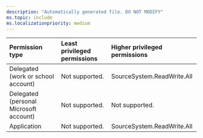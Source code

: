```yaml
---
description: "Automatically generated file. DO NOT MODIFY"
ms.topic: include
ms.localizationpriority: medium
---
```


|Permission type|Least privileged permissions|Higher privileged permissions|
|:---|:---|:---|
|Delegated (work or school account)|Not supported.|SourceSystem.ReadWrite.All|
|Delegated (personal Microsoft account)|Not supported.|Not supported.|
|Application|Not supported.|SourceSystem.ReadWrite.All|

